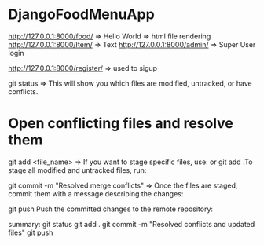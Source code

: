 # DjangoFoodMenuApp

http://127.0.0.1:8000/food/   => Hello World   => html file rendering
http://127.0.0.1:8000/Item/ => Text
http://127.0.0.1:8000/admin/ => Super User login

http://127.0.0.1:8000/register/  => used to sigup 


git status  => This will show you which files are modified, untracked, or have conflicts.
# Open conflicting files and resolve them

git add <file_name> => If you want to stage specific files, use:
or 
git add .To stage all modified and untracked files, run:

git commit -m "Resolved merge conflicts" => Once the files are staged, commit them with a message describing the changes:

git push 
Push the committed changes to the remote repository:

summary: 
git status
git add .
git commit -m "Resolved conflicts and updated files"
git push
